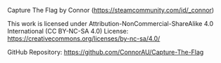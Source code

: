 Capture The Flag by Connor (https://steamcommunity.com/id/_connor)

This work is licensed under Attribution-NonCommercial-ShareAlike 4.0 International (CC BY-NC-SA 4.0) 
License: https://creativecommons.org/licenses/by-nc-sa/4.0/

GitHub Repository: https://github.com/ConnorAU/Capture-The-Flag